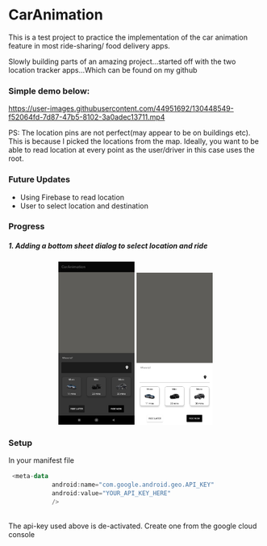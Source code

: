 # CarAnimation


This is a test project to practice the implementation of the car animation feature in most ride-sharing/ food delivery apps. 


Slowly building parts of an amazing project...started off with the two location tracker apps...Which can be found on my github


### Simple demo below:



https://user-images.githubusercontent.com/44951692/130448549-f52064fd-7d87-47b5-8102-3a0adec13711.mp4


PS: The location pins are not perfect(may appear to be on buildings etc). This is because I picked the locations from the map.
Ideally, you want to be able to read location at every point as the user/driver in this case uses the root. 


### Future Updates

- Using Firebase to read location
- User to select location and destination


### Progress

##### 1. Adding a bottom sheet dialog to select location and ride

<p align="center">
<img src="assets/dark.jpg" width="30%"/>
<img src="assets/light.jpg" width="30%"/> 
</p>


### Setup

In your manifest file
```kotlin
 <meta-data
            android:name="com.google.android.geo.API_KEY"
            android:value="YOUR_API_KEY_HERE"
            />
            
````

The api-key used above is de-activated. Create one from the google cloud console
